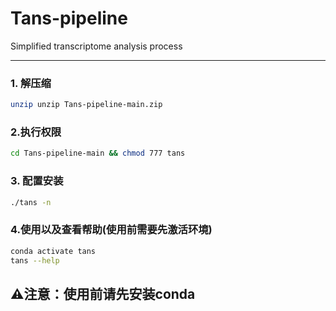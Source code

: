 # Tans-pipeline

Simplified transcriptome analysis process

---

### 1. 解压缩

```bash
unzip unzip Tans-pipeline-main.zip
```

### 2.执行权限

```bash
cd Tans-pipeline-main && chmod 777 tans
```

### 3. 配置安装

```bash
./tans -n 
```

### 4.使用以及查看帮助(使用前需要先激活环境)

```bash
conda activate tans
tans --help
```

## **⚠️注意：使用前请先安装conda**
